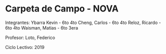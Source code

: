 # Carpeta de Campo - NOVA
Integrantes:  Ybarra Kevin - 6to 4to
              Cheng, Carlos - 6to 4to
              Reloz, Ricardo - 6to 4to
              Waisman, Matias - 6to 3era

Profesor:     Loto, Federico

Ciclo Lectivo: 2019
